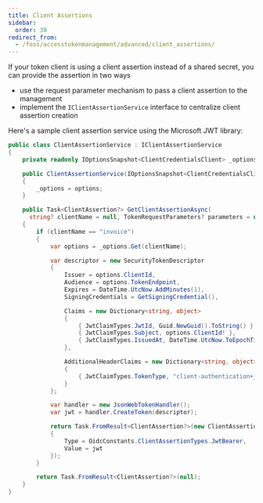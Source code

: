 ```yaml
---
title: Client Assertions
sidebar:
  order: 30
redirect_from:
  - /foss/accesstokenmanagement/advanced/client_assertions/
---
```


If your token client is using a client assertion instead of a shared secret, you can provide the assertion in two ways

* use the request parameter mechanism to pass a client assertion to the management
* implement the `IClientAssertionService` interface to centralize client assertion creation

Here's a sample client assertion service using the Microsoft JWT library:

```cs
public class ClientAssertionService : IClientAssertionService
{
    private readonly IOptionsSnapshot<ClientCredentialsClient> _options;

    public ClientAssertionService(IOptionsSnapshot<ClientCredentialsClient> options)
    {
        _options = options;
    }

    public Task<ClientAssertion?> GetClientAssertionAsync(
      string? clientName = null, TokenRequestParameters? parameters = null)
    {
        if (clientName == "invoice")
        {
            var options = _options.Get(clientName);

            var descriptor = new SecurityTokenDescriptor
            {
                Issuer = options.ClientId,
                Audience = options.TokenEndpoint,
                Expires = DateTime.UtcNow.AddMinutes(1),
                SigningCredentials = GetSigningCredential(),

                Claims = new Dictionary<string, object>
                {
                    { JwtClaimTypes.JwtId, Guid.NewGuid().ToString() },
                    { JwtClaimTypes.Subject, options.ClientId! },
                    { JwtClaimTypes.IssuedAt, DateTime.UtcNow.ToEpochTime() }
                },

                AdditionalHeaderClaims = new Dictionary<string, object>
                {
                    { JwtClaimTypes.TokenType, "client-authentication+jwt" }
                }
            };

            var handler = new JsonWebTokenHandler();
            var jwt = handler.CreateToken(descriptor);

            return Task.FromResult<ClientAssertion?>(new ClientAssertion
            {
                Type = OidcConstants.ClientAssertionTypes.JwtBearer,
                Value = jwt
            });
        }

        return Task.FromResult<ClientAssertion?>(null);
    }
}
```

